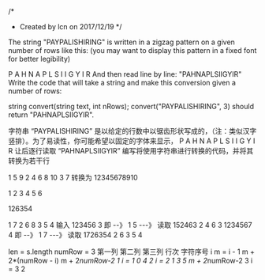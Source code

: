 /*
*  Created by lcn on 2017/12/19
*/

The string "PAYPALISHIRING" is written in a zigzag pattern on a given number of rows like this:
(you may want to display this pattern in a fixed font for better legibility)

P   A   H   N
A P L S I I G
Y   I   R
And then read line by line: "PAHNAPLSIIGYIR"
Write the code that will take a string and make this conversion given a number of rows:

string convert(string text, int nRows);
convert("PAYPALISHIRING", 3) should return "PAHNAPLSIIGYIR".


字符串 “PAYPALISHIRING” 是以给定的行数中以锯齿形状写成的，（注：类似汉字竖排）。为了易读性，你可能希望以固定的字体来显示，
P   A   H   N
A P L S I I G
Y   I   R
让后逐行读取 “PAHNAPLSIIGYIR”
编写将使用字符串进行转换的代码，并将其转换为若干行

1   5   9
2 4 6 8 10
3   7
转换为
12345678910

1   2
3 4 5
6

126354

1   7
2 6 8
3 5
4
输入
123456 3 即 --》 1   5  ---》 读取 152463
                 2 4 6
                 3
1234567  4 即 --》 1     7   ---》 读取 1726354
                   2   6
                   3 5
                   4

len  = s.length  numRow = 3
                      第一列        第二列                  第三列
      行次           字符序号
        i            m = i - 1    m + 2*(numRow - i)      m + 2*numRow-2
1     i = 1             0                                      4
2     i = 2             1              3                       5    m + 2*numRow-2
3     i = 3             2